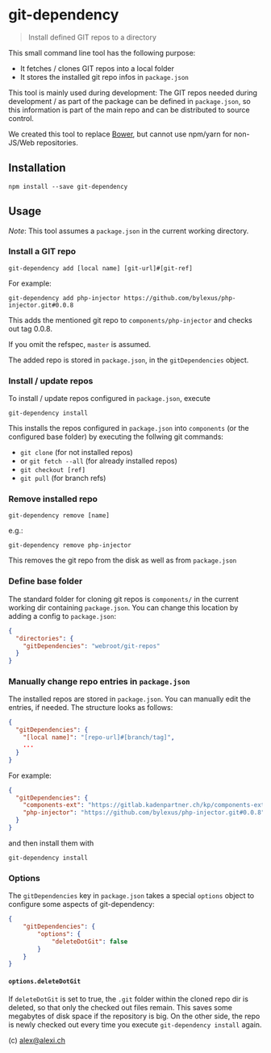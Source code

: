 git-dependency
======================

> Install defined GIT repos to a directory

This small command line tool has the following purpose:

* It fetches / clones GIT repos into a local folder
* It stores the installed git repo infos in `package.json`

This tool is mainly used during development: The GIT repos needed during development / as part of the package can
be defined in `package.json`, so this information is part of the main repo and can be distributed to source control.

We created this tool to replace [Bower](https://bower.io/), but cannot use npm/yarn for non-JS/Web repositories.

Installation
-------------

`npm install --save git-dependency`

Usage
-----

*Note*: This tool assumes a `package.json` in the current working directory.

### Install a GIT repo

`git-dependency add [local name] [git-url]#[git-ref]`

For example:

`git-dependency add php-injector https://github.com/bylexus/php-injector.git#0.0.8`

This adds the mentioned git repo to `components/php-injector` and checks out tag 0.0.8.

If you omit the refspec, `master` is assumed.

The added repo is stored in `package.json`, in the `gitDependencies` object.

### Install / update repos

To install / update repos configured in `package.json`, execute

`git-dependency install`

This installs the repos configured in `package.json` into `components` (or the configured base folder) by executing the follwing git commands:

* `git clone` (for not installed repos)
* or `git fetch --all` (for already installed repos)
* `git checkout [ref]`
* `git pull` (for branch refs)

### Remove installed repo

`git-dependency remove [name]`

e.g.:

`git-dependency remove php-injector`

This removes the git repo from the disk as well as from `package.json`

### Define base folder

The standard folder for cloning git repos is `components/` in the current working dir containing `package.json`.
You can change this location by adding a config to `package.json`:

```json
{
  "directories": {
    "gitDependencies": "webroot/git-repos"
  }
}
```


### Manually change repo entries in `package.json`

The installed repos are stored in `package.json`. You can manually edit the entries, if needed. The structure looks as follows:

```json
{
  "gitDependencies": {
    "[local name]": "[repo-url]#[branch/tag]",
    ...
  }
}
```

For example:

```json
{
  "gitDependencies": {
    "components-ext": "https://gitlab.kadenpartner.ch/kp/components-ext.git#0.2.2",
    "php-injector": "https://github.com/bylexus/php-injector.git#0.0.8"
  }
}
```

and then install them with

`git-dependency install`

### Options

The `gitDependencies` key in `package.json` takes a special `options` object to configure some aspects of git-dependency:


```json
{
    "gitDependencies": {
        "options": {
            "deleteDotGit": false
        }
    }
}
```

#### `options.deleteDotGit`

If `deleteDotGit` is set to true, the `.git` folder within the cloned repo dir is deleted, so that only the checked out files remain. This saves some megabytes of disk space if the repository is big.
On the other side, the repo is newly checked out every time you execute `git-dependency install` again.

(c) alex@alexi.ch
